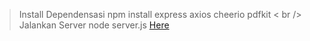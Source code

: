 > Install Dependensasi
> npm install express axios cheerio pdfkit < br />
> Jalankan Server
> node server.js
> [Here](wa.me/6288286421519) <br />

